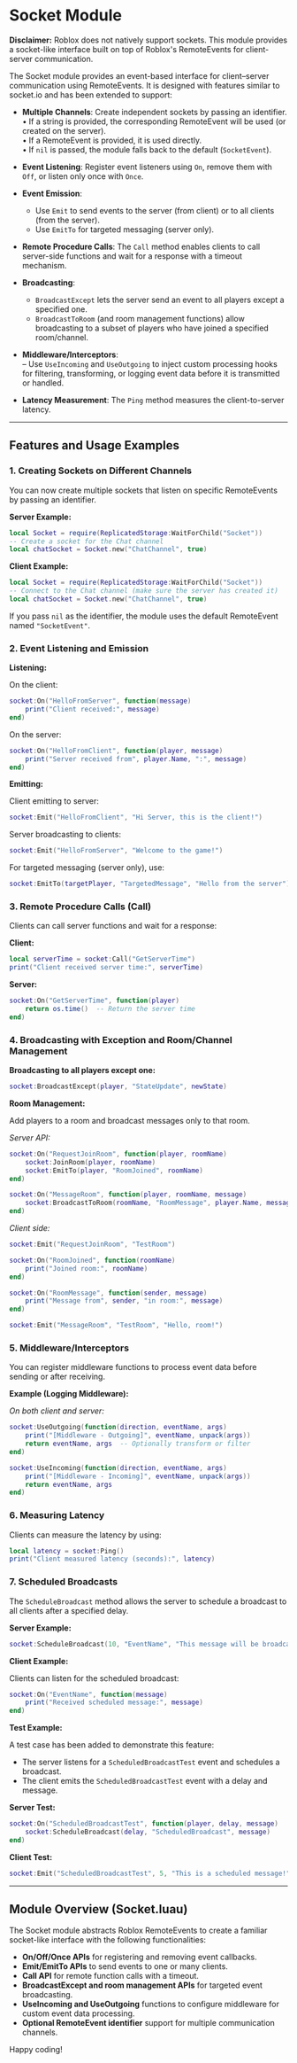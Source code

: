 # Socket Module

**Disclaimer:** Roblox does not natively support sockets. This module provides a socket-like interface built on top of Roblox's RemoteEvents for client-server communication.

The Socket module provides an event-based interface for client–server communication using RemoteEvents. It is designed with features similar to socket.io and has been extended to support:

- **Multiple Channels**: Create independent sockets by passing an identifier.  
  • If a string is provided, the corresponding RemoteEvent will be used (or created on the server).  
  • If a RemoteEvent is provided, it is used directly.  
  • If `nil` is passed, the module falls back to the default (`SocketEvent`).

- **Event Listening**: Register event listeners using `On`, remove them with `Off`, or listen only once with `Once`.

- **Event Emission**:
  - Use `Emit` to send events to the server (from client) or to all clients (from the server).
  - Use `EmitTo` for targeted messaging (server only).

- **Remote Procedure Calls**: The `Call` method enables clients to call server-side functions and wait for a response with a timeout mechanism.

- **Broadcasting**:
  - `BroadcastExcept` lets the server send an event to all players except a specified one.
  - `BroadcastToRoom` (and room management functions) allow broadcasting to a subset of players who have joined a specified room/channel.

- **Middleware/Interceptors**:  
  – Use `UseIncoming` and `UseOutgoing` to inject custom processing hooks for filtering, transforming, or logging event data before it is transmitted or handled.

- **Latency Measurement**: The `Ping` method measures the client-to-server latency.

---

## Features and Usage Examples

### 1. Creating Sockets on Different Channels

You can now create multiple sockets that listen on specific RemoteEvents by passing an identifier.

**Server Example:**

````lua
local Socket = require(ReplicatedStorage:WaitForChild("Socket"))
-- Create a socket for the Chat channel
local chatSocket = Socket.new("ChatChannel", true)
````

**Client Example:**

````lua
local Socket = require(ReplicatedStorage:WaitForChild("Socket"))
-- Connect to the Chat channel (make sure the server has created it)
local chatSocket = Socket.new("ChatChannel", true)
````

If you pass `nil` as the identifier, the module uses the default RemoteEvent named `"SocketEvent"`.

### 2. Event Listening and Emission

**Listening:**

On the client:

````lua
socket:On("HelloFromServer", function(message)
    print("Client received:", message)
end)
````

On the server:

````lua
socket:On("HelloFromClient", function(player, message)
    print("Server received from", player.Name, ":", message)
end)
````

**Emitting:**

Client emitting to server:

````lua
socket:Emit("HelloFromClient", "Hi Server, this is the client!")
````

Server broadcasting to clients:

````lua
socket:Emit("HelloFromServer", "Welcome to the game!")
````

For targeted messaging (server only), use:

````lua
socket:EmitTo(targetPlayer, "TargetedMessage", "Hello from the server")
````

### 3. Remote Procedure Calls (Call)

Clients can call server functions and wait for a response:

**Client:**

````lua
local serverTime = socket:Call("GetServerTime")
print("Client received server time:", serverTime)
````

**Server:**

````lua
socket:On("GetServerTime", function(player)
    return os.time()  -- Return the server time
end)
````

### 4. Broadcasting with Exception and Room/Channel Management

**Broadcasting to all players except one:**

````lua
socket:BroadcastExcept(player, "StateUpdate", newState)
````

**Room Management:**

Add players to a room and broadcast messages only to that room.

_Server API:_

````lua
socket:On("RequestJoinRoom", function(player, roomName)
    socket:JoinRoom(player, roomName)
    socket:EmitTo(player, "RoomJoined", roomName)
end)

socket:On("MessageRoom", function(player, roomName, message)
    socket:BroadcastToRoom(roomName, "RoomMessage", player.Name, message)
end)
````

_Client side:_

````lua
socket:Emit("RequestJoinRoom", "TestRoom")

socket:On("RoomJoined", function(roomName)
    print("Joined room:", roomName)
end)

socket:On("RoomMessage", function(sender, message)
    print("Message from", sender, "in room:", message)
end)

socket:Emit("MessageRoom", "TestRoom", "Hello, room!")
````

### 5. Middleware/Interceptors

You can register middleware functions to process event data before sending or after receiving.

**Example (Logging Middleware):**

_On both client and server:_

````lua
socket:UseOutgoing(function(direction, eventName, args)
    print("[Middleware - Outgoing]", eventName, unpack(args))
    return eventName, args  -- Optionally transform or filter
end)

socket:UseIncoming(function(direction, eventName, args)
    print("[Middleware - Incoming]", eventName, unpack(args))
    return eventName, args
end)
````

### 6. Measuring Latency

Clients can measure the latency by using:

````lua
local latency = socket:Ping()
print("Client measured latency (seconds):", latency)
````

### 7. Scheduled Broadcasts

The `ScheduleBroadcast` method allows the server to schedule a broadcast to all clients after a specified delay.

**Server Example:**

````lua
socket:ScheduleBroadcast(10, "EventName", "This message will be broadcasted after 10 seconds.")
````

**Client Example:**

Clients can listen for the scheduled broadcast:

````lua
socket:On("EventName", function(message)
    print("Received scheduled message:", message)
end)
````

**Test Example:**

A test case has been added to demonstrate this feature:

- The server listens for a `ScheduledBroadcastTest` event and schedules a broadcast.
- The client emits the `ScheduledBroadcastTest` event with a delay and message.

**Server Test:**

````lua
socket:On("ScheduledBroadcastTest", function(player, delay, message)
    socket:ScheduleBroadcast(delay, "ScheduledBroadcast", message)
end)
````

**Client Test:**

````lua
socket:Emit("ScheduledBroadcastTest", 5, "This is a scheduled message!")
````

---

## Module Overview (Socket.luau)

The Socket module abstracts Roblox RemoteEvents to create a familiar socket-like interface with the following functionalities:

- **On/Off/Once APIs** for registering and removing event callbacks.
- **Emit/EmitTo APIs** to send events to one or many clients.
- **Call API** for remote function calls with a timeout.
- **BroadcastExcept and room management APIs** for targeted event broadcasting.
- **UseIncoming and UseOutgoing** functions to configure middleware for custom event data processing.
- **Optional RemoteEvent identifier** support for multiple communication channels.

Happy coding!
